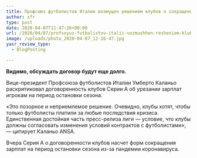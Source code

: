 ```yaml
---
title: Профсоюз футболистов Италии возмущен решением клубов о сокращении зарплат игрокам
author: xfr
type: post
date: 2020-04-07T11:47:26+00:00
url: /2020/04/07/profsoyuz-futbolistov-italii-vozmushhen-resheniem-klubov-o-sokrashhenii-zarplat-igrokam/
image: /uploads/photo_2020-04-07_12-16-47.jpg
yasr_review_type:
  - BlogPosting

---
```

**Видимо, обсуждать договор будут еще долго.**

Вице-президент Профсоюза футболистов Италии Умберто Каланьо раскритиковал договоренность клубов Серии А об урезании зарплат игрокам на период остановки сезона.

«Это позорное и неприемлемое решение. Очевидно, клубы хотят, чтобы только футболисты платили за любые последствия кризиса. Единственная достойная часть пресс-релиза лиги &#8212; условие, что клубы должны согласовать изменения условий контрактов с футболистами», &#8212; цитирует Каланьо ANSA.

Вчера Серия А о договоренности клубов насчет форм сокращения зарплат на период остановки сезона из-за пандемии коронавируса.
